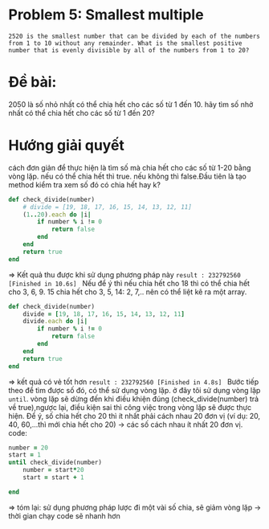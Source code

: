 # Problem 5: Smallest multiple
`2520 is the smallest number that can be divided by each of the numbers from 1 to 10 without any remainder.
What is the smallest positive number that is evenly divisible by all of the numbers from 1 to 20?
`

# Đề bài: 
2050 là số nhỏ nhất có thể chia hết cho các số từ 1 đến 10. hãy tìm số nhở nhất có thể chia hết cho các số từ 1 đến 20?

# Hướng giải quyết
cách đơn giản để thực hiện là tìm số mà chia hết cho các số từ 1-20 bằng vòng lặp. nếu có thể chia hết thì true. nếu không thì false.Đầu tiên là tạo method kiểm tra xem số đó có chia hết hay k?

```ruby
def check_divide(number)
	# divide = [19, 18, 17, 16, 15, 14, 13, 12, 11]
	(1..20).each do |i|
		if number % i != 0
			return false
		end
	end
	return true
end
```
=> Kết quả thu được khi sử dụng phương pháp này
`result : 232792560
[Finished in 10.6s]
`
Nếu để ý thì nếu chia hết cho 18 thì có thể chia hết cho 3, 6, 9. 15 chia hết cho 3, 5, 14: 2, 7,.. nên có thể liệt kê ra một array. 
```ruby
def check_divide(number)
	divide = [19, 18, 17, 16, 15, 14, 13, 12, 11]
	divide.each do |i|
		if number % i != 0
			return false
		end
	end
	return true
end
```
=> kết quả có vẻ tốt hơn
`result : 232792560
[Finished in 4.8s]
`
Bước tiếp theo để tìm được số đó, có thể sử dụng vòng lặp. ở đây tôi sử dụng vòng lặp `until`. vòng lặp sẽ dừng đến khi điều khiện đúng (check_divide(number) trả về true),ngược lại, điều kiện sai thì công việc trong vòng lặp sẽ được thực hiện. Để ý, số chia hết cho 20 thì ít nhất phải cách nhau 20 đơn vị (ví dụ: 20, 40, 60,...thì mới chia hết cho 20) -> các số cách nhau ít nhất 20 đơn vị.
code: 
```ruby 
number = 20
start = 1
until check_divide(number)
	number = start*20
	start = start + 1

end
```
=> tóm lại: sử dụng phương pháp lược đi một vài số chia, sẽ giảm vòng lặp -> thời gian chạy code sẽ nhanh hơn


